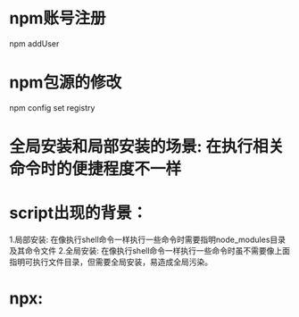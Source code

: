 # npm账号注册
npm addUser

# npm包源的修改
npm config set registry

# 全局安装和局部安装的场景: 在执行相关命令时的便捷程度不一样


# script出现的背景：
1.局部安装: 在像执行shell命令一样执行一些命令时需要指明node_modules目录及其命令文件
2.全局安装: 在像执行shell命令一样执行一些命令时虽不需要像上面指明可执行文件目录，但需要全局安装，易造成全局污染。

# npx:


